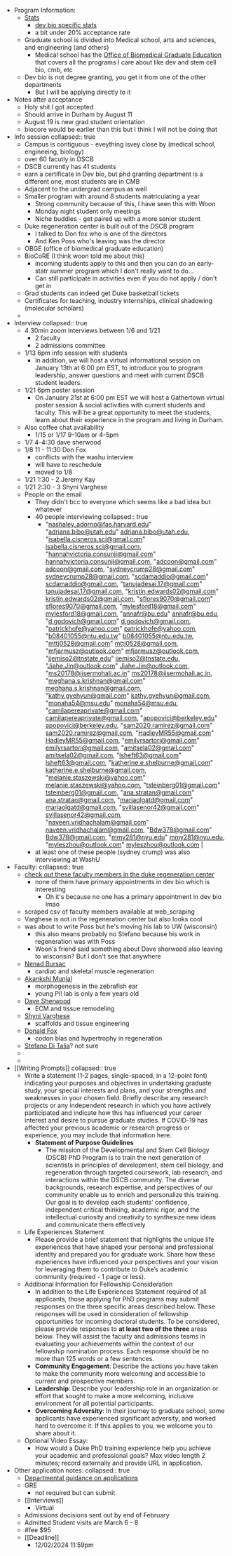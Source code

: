 - Program Information:
	- [Stats](https://gradschool.duke.edu/about/statistics/)
		- [dev bio specific stats](https://gradschool.duke.edu/about/statistics/developmental-and-stem-cell-biology-phd-admissions-and-enrollment-statistics/)
		- a bit under 20% acceptance rate
	- Graduate school is divided into Medical school, arts and sciences, and engineering (and others)
		- Medical school has the [Office of Biomedical Graduate Education](https://medschool.duke.edu/education/biomedical-phd-programs/office-biomedical-graduate-education) that covers all the programs I care about like dev and stem cell bio, cmb, etc
	- Dev bio is not degree granting, you get it from one of the other departments
		- But I will be applying directly to it
- Notes after acceptance
	- Holy shit I got accepted
	- Should arrive in Durham by August 11
	- August 19 is new grad student orientation
	- biocore would be earlier than this but I think I will not be doing that
- Info session
  collapsed:: true
	- Campus is contiguous - eveything isvey close by (medical school, engineeing, biology)
	- over 60 facutly in DSCB
	- DSCB currently has 41 students
	- earn a certificate in Dev bio, but phd granting department is a different one, most students are in CMB
	- Adjacent to the undergrad campus as well
	- Smaller program with around 8 students matriculating a year
		- Strong community because of this, I have seen this with Woon
		- Monday night student only meetings
		- Niche buddies - get paired up with a more senior student
	- Duke regeneration center is built out of the DSCB program
		- I talked to Don fox who is one of the directors
		- And Ken Poss who's leaving was the director
	- OBGE (office of biomedical graduate education)
	- BioCoRE (I think woon told me about this)
		- incoming students apply to this and then you can do an early-statr summer program which I don't really want to do...
		- Can still participate in activities even if you do not apply / don't get in
	- Grad students can indeed get Duke basketball tickets
	- Certificates for teaching, industry internships, clinical shadowing (molecular scholars)
	-
- Interview
  collapsed:: true
	- 4 30min zoom interviews between 1/6 and 1/21
		- 2 faculty
		- 2 admissions committee
	- 1/13 6pm info session with students
		- In addition, we will host a virtual informational session on January 13th at 6:00 pm EST, to introduce you to program leadership, answer questions and meet with current DSCB student leaders.
	- 1/21 6pm poster session
		- On January 21st at 6:00 pm EST we will host a Gathertown virtual poster session & social activities with current students and faculty. This will be a great opportunity to meet the students, learn about their experience in the program and living in Durham.
	- Also coffee chat availability
		- 1/15 or 1/17 9-10am or 4-5pm
	- 1/7 4-4:30 dave sherwood
	- 1/8 11 - 11:30 Don Fox
		- conflicts with the washu interview
		- will have to reschedule
		- moved to 1/8
	- 1/21 1:30 - 2 Jeremy Kay
	- 1/21 2:30 - 3 Shyni Varghese
	- People on the email
		- They didn't bcc to everyone which seems like a bad idea but whatever
		- 40 people interviewing
		  collapsed:: true
			- "nashaley_adorno@fas.harvard.edu"
			  "adriana.bibo@utah.edu" <adriana.bibo@utah.edu>,
			  "isabella.cisneros.sci@gmail.com" <isabella.cisneros.sci@gmail.com>,
			  "hannahvictoria.consunji@gmail.com" <hannahvictoria.consunji@gmail.com>,
			  "adcoon@gmail.com" <adcoon@gmail.com>,
			  "sydneycrump28@gmail.com" <sydneycrump28@gmail.com>,
			  "scdamaddio@gmail.com" <scdamaddio@gmail.com>,
			  "tanujadesai.17@gmail.com" <tanujadesai.17@gmail.com>,
			  "kristin.edwards02@gmail.com" <kristin.edwards02@gmail.com>,
			  "sflores9070@gmail.com" <sflores9070@gmail.com>,
			  "mylesford18@gmail.com" <mylesford18@gmail.com>,
			  "annafr@bu.edu" <annafr@bu.edu>,
			  "d.godovich@gmail.com" <d.godovich@gmail.com>,
			  "patrickhofe@yahoo.com" <patrickhofe@yahoo.com>,
			  "b08401055@ntu.edu.tw" <b08401055@ntu.edu.tw>,
			  "mttj0528@gmail.com" <mttj0528@gmail.com>,
			  "mfjarmusz@outlook.com" <mfjarmusz@outlook.com>,
			  "jjemiso2@tnstate.edu" <jjemiso2@tnstate.edu>,
			  "Jiahe.Jin@outlook.com" <Jiahe.Jin@outlook.com>,
			  "ms20178@iisermohali.ac.in" <ms20178@iisermohali.ac.in>,
			  "meghana.s.krishnan@gmail.com" <meghana.s.krishnan@gmail.com>,
			  "kathy.gyehyun@gmail.com" <kathy.gyehyun@gmail.com>,
			  "monaha54@msu.edu" <monaha54@msu.edu>,
			  "camilapereaprivate@gmail.com" <camilapereaprivate@gmail.com>,
			  "apopovici@berkeley.edu" <apopovici@berkeley.edu>,
			  "sam2020.ramirez@gmail.com" <sam2020.ramirez@gmail.com>,
			  "HadleyMR55@gmail.com" <HadleyMR55@gmail.com>,
			  "emilyrsartori@gmail.com" <emilyrsartori@gmail.com>,
			  "amitsela02@gmail.com" <amitsela02@gmail.com>,
			  "lsheft63@gmail.com" <lsheft63@gmail.com>,
			  "katherine.e.shelburne@gmail.com" <katherine.e.shelburne@gmail.com>,
			  "melanie.staszewski@yahoo.com" <melanie.staszewski@yahoo.com>,
			  "tsteinberg01@gmail.com" <tsteinberg01@gmail.com>,
			  "ana.stratan@gmail.com" <ana.stratan@gmail.com>,
			  "mariaolgatd@gmail.com" <mariaolgatd@gmail.com>,
			  "svillasenor42@gmail.com" <svillasenor42@gmail.com>,
			  "naveen.vridhachalam@gmail.com" <naveen.vridhachalam@gmail.com>,
			  "Bdw378@gmail.com" <Bdw378@gmail.com>,
			  "mmy281@nyu.edu" <mmy281@nyu.edu>,
			  "myleszhou@outlook.com" <myleszhou@outlook.com> |
		- at least one of these people (sydney crump) was also interviewing at WashU
- Faculty:
  collapsed:: true
	- [check out these faculty members in the duke regeneration center](https://sites.duke.edu/dukeregenerationcenter/affiliated-faculty/)
		- none of them have primary appointments in dev bio which is interesting
			- Oh it's because no one has a primary appointment in dev bio lmao
	- scraped csv of faculty members available at web_scraping
	- Varghese is not in the regeneration center but also looks cool
	- was about to write Poss but he's moving his lab to UW (wisconsin)
		- this also means probably no Stefano because his work in regeneration was with Poss
		- Woon's friend said something about Dave sherwood also leaving to wisconsin? But I don't see that anywhere
	- [Nenad Bursac](https://bursaclab.pratt.duke.edu/)
		- cardiac and skeletal muscle regeneration
	- [Akankshi Munjal](https://www.munjallab.com/)
		- morphogenesis in the zebrafish ear
		- young PI! lab is only a few years old
	- [Dave Sherwood](https://sites.duke.edu/sherwoodlab/)
		- ECM and tissue remodeling
	- [Shyni Varghese](https://varghese.pratt.duke.edu/)
		- scaffolds and tissue engineering
	- [Donald Fox](https://www.foxlabduke.com/)
		- codon bias and hypertrophy in regeneration
	- [Stefano Di Talia](https://sites.duke.edu/ditalialab/)? not sure
	-
	-
- [[Writing Prompts]]
  collapsed:: true
	- Write a statement (1-2 pages, single-spaced, in a 12-point font) indicating your purposes and objectives in undertaking graduate study, your special interests and plans, and your strengths and weaknesses in your chosen field. Briefly describe any research projects or any independent research in which you have actively participated and indicate how this has influenced your career interest and desire to pursue graduate studies. If COVID-19 has affected your previous academic
	   or research progress or experience, you may include that information here.
		- **Statement of Purpose Guidelines**
			- The mission of the Developmental and Stem Cell Biology (DSCB) PhD Program is to train the next generation of scientists in principles of development, stem cell biology, and regeneration through targeted coursework, lab research, and interactions within the DSCB community. The diverse backgrounds, research expertise, and perspectives of our community enable us to enrich and personalize this training. Our goal is to develop each students’ confidence, independent critical thinking, academic rigor, and the intellectual curiosity and creativity to synthesize new ideas and communicate them effectively
	- Life Experiences Statement
		- Please provide a brief statement that highlights the unique life experiences that have shaped your personal and professional identity and prepared you for graduate work. Share how these experiences have influenced your perspectives and your vision for leveraging them to contribute to Duke’s academic community (required - 1 page or less).
	- Additional Information for Fellowship Consideration
		- In addition to the Life Experiences Statement required of all applicants, those applying for PhD programs may submit responses on the three specific areas described below. These responses will be used in consideration of fellowship opportunities for incoming doctoral students. To be considered, please provide responses to **at least two of the three** areas below. They will assist the faculty and admissions teams in evaluating your achievements within the context of our fellowship nomination process. Each response should be no more than 125 words or a few sentences.
		- **Community Engagement**: Describe the actions you have taken to make the community more welcoming and accessible to current and prospective members.
		- **Leadership**: Describe your leadership role in an organization or effort that sought to make a more welcoming, inclusive environment for all potential participants.
		- **Overcoming Adversity**: In their journey to graduate school, some applicants have experienced significant adversity, and worked hard to overcome it. If this applies to you, we welcome you to share about it.
	- Optional Video Essay:
		- How would a Duke PhD training experience help you achieve your academic and professional goals? Max video length 2 minutes; record externally and provide URL in application.
- Other application notes:
  collapsed:: true
	- [Departmental guidance on applications](https://medschool.duke.edu/education/biomedical-phd-programs/developmental-stem-cell-biology-program/prospective-dscb-students)
	- GRE
		- not required but can submit
	- [[Interviews]]
		- Virtual
	- Admissions decisions sent out by end of February
	- Admitted Student visits are March 6 - 8
	- #fee $95
	- [[Deadline]]
		- 12/02/2024 11:59pm